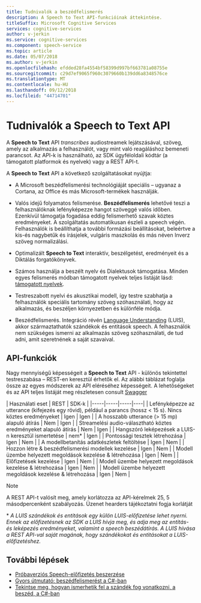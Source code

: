 ```yaml
---
title: Tudnivalók a beszédfelismerés
description: A Speech to Text API-funkcióinak áttekintése.
titleSuffix: Microsoft Cognitive Services
services: cognitive-services
author: v-jerkin
ms.service: cognitive-services
ms.component: speech-service
ms.topic: article
ms.date: 05/07/2018
ms.author: v-jerkin
ms.openlocfilehash: efdded28fa4554bf58399d997bf663781a08755e
ms.sourcegitcommit: c29d7ef9065f960c3079660b139dd6a8348576ce
ms.translationtype: MT
ms.contentlocale: hu-HU
ms.lasthandoff: 09/12/2018
ms.locfileid: "44714701"
---
```

# <a name="about-the-speech-to-text-api"></a>Tudnivalók a Speech to Text API

A **Speech to Text** API *transcribes* audiostreamek lejátszásával, szöveg, amely az alkalmazás a felhasználót, vagy mint való reagáláshoz bemeneti parancsot. Az API-k is használható, az SDK ügyféloldali kódtár (a támogatott platformok és nyelvek) vagy a REST API-t.

A **Speech to Text** API a következő szolgáltatásokat nyújtja:

- A Microsoft beszédfelismerési technológiáját speciális – ugyanaz a Cortana, az Office és más Microsoft-termékek használják.

- Valós idejű folyamatos felismerése. **Beszédfelismerés** lehetővé teszi a felhasználóknak lefényképezze hangot szöveggé valós időben. Ezenkívül támogatja fogadása eddig felismerhető szavak köztes eredményeket. A szolgáltatás automatikusan észleli a speech végén. Felhasználók is beállíthatja a további formázási beállításokat, beleértve a kis-és nagybetűk és írásjelek, vulgáris maszkolás és más néven Inverz szöveg normalizálási.

- Optimalizált **Speech to Text** interaktív, beszélgetést, eredményeit és a Diktálás forgatókönyvek. 

- Számos használja a beszélt nyelv és Dialektusok támogatása. Minden egyes felismerés módban támogatott nyelvek teljes listáját lásd: [támogatott nyelvek](supported-languages.md#speech-to-text).

- Testreszabott nyelvi és akusztikai modell, így testre szabhatja a felhasználók speciális tartomány szöveg szóhasználati, hogy az alkalmazás, és beszéljen környezetben és különféle módja.

- Beszédfelismerés. Integráció révén [Language Understanding](https://docs.microsoft.com/azure/cognitive-services/luis/) (LUIS), akkor származtathatók szándékok és entitások speech. A felhasználók nem szükséges ismerni az alkalmazás szöveg szóhasználati, de tud adni, amit szeretnének a saját szavaival.

## <a name="api-capabilities"></a>API-funkciók

Nagy mennyiségű képességeit a **Speech to Text** API - különös tekintettel testreszabása – REST-en keresztül érhetők el. Az alábbi táblázat foglalja össze az egyes módszerek az API eléréséhez képességeit. A lehetőségeket és az API teljes listáját meg részletesen consult [Swagger](https://swagger/service/11ed9226-335e-4d08-a623-4547014ba2cc#/)

| Használati eset | REST | SDK-k |
|-----|-----|-----|----|
| Lefényképezze az utterance (kifejezés egy rövid), például a parancs (hossz < 15 s). Nincs köztes eredményeket | Igen | Igen |
| A hosszabb utterance (> 15 mp) alapuló átírás | Nem | Igen |
| Streamelési audio-választható köztes eredményeket alapuló átírás | Nem | Igen |
| Hangszóró leképezések a LUIS-n keresztül ismertetése | nem\* | Igen |
| Pontossági tesztek létrehozása | Igen | Nem |
| A modellbetanítás adatkészletek feltöltése | Igen | Nem |
| Hozzon létre & beszédfelismerési modellek kezelése | Igen | Nem |
| Modell üzembe helyezett megoldások kezelése & létrehozása | Igen | Nem |
| Előfizetések kezelése | Igen | Nem |
| Modell üzembe helyezett megoldások kezelése & létrehozása | Igen | Nem |
| Modell üzembe helyezett megoldások kezelése & létrehozása | Igen | Nem |

> [!NOTE]
> A REST API-t valósít meg, amely korlátozza az API-kérelmek 25, 5 másodpercenként szabályozás. Üzenet hearders tájékoztatni fogja korlátját

\* *A LUIS szándékok és entitások egy külön LUIS-előfizetése lehet nyerni. Ennek az előfizetésnek az SDK a LUIS hívja meg, és adja meg az entitás- és leképezés eredményeket, valamint a speech beszédátírás. A LUIS hívása a REST API-val saját magának, hogy szándékokat és entitásokat a LUIS-előfizetéshez.*

## <a name="next-steps"></a>További lépések

* [Próbaverziós Speech-előfizetés beszerzése](https://azure.microsoft.com/try/cognitive-services/)
* [Gyors útmutató: beszédfelismerést a C#-ban](quickstart-csharp-dotnet-windows.md)
* [Tekintse meg, hogyan ismerhetik fel a szándék fog vonatkozni, a beszéd, a C#-ban](how-to-recognize-intents-from-speech-csharp.md)

